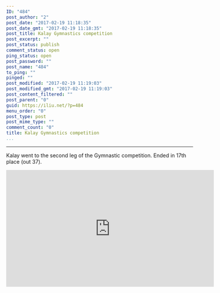 ```yaml
---
ID: "484"
post_author: "2"
post_date: "2017-02-19 11:18:35"
post_date_gmt: "2017-02-19 11:18:35"
post_title: Kalay Gymnastics competition
post_excerpt: ""
post_status: publish
comment_status: open
ping_status: open
post_password: ""
post_name: "484"
to_ping: ""
pinged: ""
post_modified: "2017-02-19 11:19:03"
post_modified_gmt: "2017-02-19 11:19:03"
post_content_filtered: ""
post_parent: "0"
guid: https://iliu.net/?p=484
menu_order: "0"
post_type: post
post_mime_type: ""
comment_count: "0"
title: Kalay Gymnastics competition
...
```

---

Kalay went to the second leg of the Gymnastic competition.  Ended in 17th place (out 37).

<iframe width="560" height="315" src="https://www.youtube.com/embed/videoseries?list=PLP2kcqQRT5LGwSPp7D44iyd39qf-cQ-3x" frameborder="0" allow="autoplay; encrypted-media" allowfullscreen></iframe>


